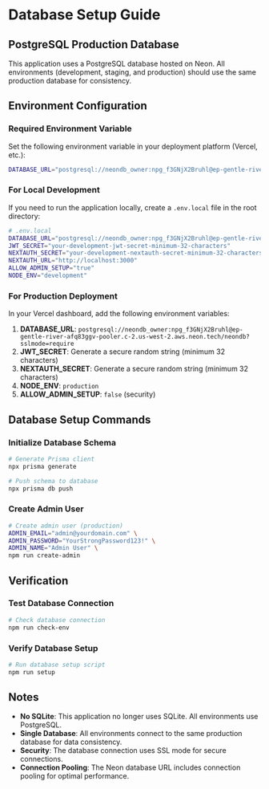 # Database Setup Guide

## PostgreSQL Production Database

This application uses a PostgreSQL database hosted on Neon. All environments (development, staging, and production) should use the same production database for consistency.

## Environment Configuration

### Required Environment Variable

Set the following environment variable in your deployment platform (Vercel, etc.):

```bash
DATABASE_URL="postgresql://neondb_owner:npg_f3GNjX2Bruhl@ep-gentle-river-afq83ggv-pooler.c-2.us-west-2.aws.neon.tech/neondb?sslmode=require"
```

### For Local Development

If you need to run the application locally, create a `.env.local` file in the root directory:

```bash
# .env.local
DATABASE_URL="postgresql://neondb_owner:npg_f3GNjX2Bruhl@ep-gentle-river-afq83ggv-pooler.c-2.us-west-2.aws.neon.tech/neondb?sslmode=require"
JWT_SECRET="your-development-jwt-secret-minimum-32-characters"
NEXTAUTH_SECRET="your-development-nextauth-secret-minimum-32-characters"
NEXTAUTH_URL="http://localhost:3000"
ALLOW_ADMIN_SETUP="true"
NODE_ENV="development"
```

### For Production Deployment

In your Vercel dashboard, add the following environment variables:

1. **DATABASE_URL**: `postgresql://neondb_owner:npg_f3GNjX2Bruhl@ep-gentle-river-afq83ggv-pooler.c-2.us-west-2.aws.neon.tech/neondb?sslmode=require`
2. **JWT_SECRET**: Generate a secure random string (minimum 32 characters)
3. **NEXTAUTH_SECRET**: Generate a secure random string (minimum 32 characters)
4. **NODE_ENV**: `production`
5. **ALLOW_ADMIN_SETUP**: `false` (security)

## Database Setup Commands

### Initialize Database Schema

```bash
# Generate Prisma client
npx prisma generate

# Push schema to database
npx prisma db push
```

### Create Admin User

```bash
# Create admin user (production)
ADMIN_EMAIL="admin@yourdomain.com" \
ADMIN_PASSWORD="YourStrongPassword123!" \
ADMIN_NAME="Admin User" \
npm run create-admin
```

## Verification

### Test Database Connection

```bash
# Check database connection
npm run check-env
```

### Verify Database Setup

```bash
# Run database setup script
npm run setup
```

## Notes

- **No SQLite**: This application no longer uses SQLite. All environments use PostgreSQL.
- **Single Database**: All environments connect to the same production database for data consistency.
- **Security**: The database connection uses SSL mode for secure connections.
- **Connection Pooling**: The Neon database URL includes connection pooling for optimal performance.

